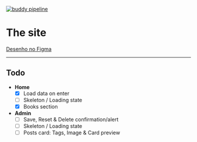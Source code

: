 [![buddy pipeline](https://app.buddy.works/site/site/pipelines/pipeline/330722/badge.svg?token=bf3b152434df4c0665f58683d7a684502dc337abfdd1a38c6a3044a281aab3f7 "buddy pipeline")](https://app.buddy.works/site/site/pipelines/pipeline/330722)

# The site

[Desenho no Figma](https://www.figma.com/file/oYVZx1RfXA9KXoCrTadrJb/Meu-Site?node-id=0%3A1)

------------

## Todo

- **Home**
  - [x] Load data on enter
  - [ ] Skeleton / Loading state
  - [x] Books section
- **Admin**
  - [ ] Save, Reset & Delete confirmation/alert
  - [ ] Skeleton / Loading state
  - [ ] Posts card: Tags, Image & Card preview 